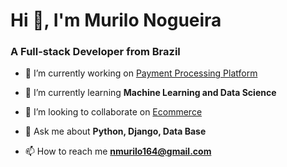 <h1 align="left">Hi 👋, I'm Murilo Nogueira</h1>
<h3 align="left">A Full-stack Developer from Brazil</h3>
<!--<p align="left"> <img src="https://komarev.com/ghpvc/?username=murilo831&label=Profile%20views&color=0e75b6&style=flat" alt="murilo831" /> </p>-->

- 🔭 I’m currently working on [Payment Processing Platform](https://github.com/Murilo831/payment-processing-platform)

- 🌱 I’m currently learning **Machine Learning and Data Science**

- 👯 I’m looking to collaborate on [Ecommerce](https://github.com/Murilo831/greatsite-django)

- 💬 Ask me about **Python, Django, Data Base**

- 📫 How to reach me **nmurilo164@gmail.com**
